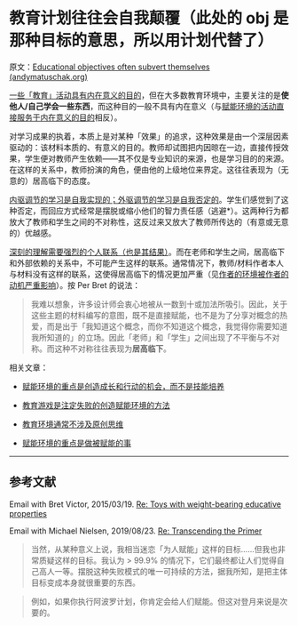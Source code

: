 # 教育计划往往会自我颠覆（此处的 obj 是那种目标的意思，所以用计划代替了）

原文：[Educational objectives often subvert themselves (andymatuschak.org)](https://notes.andymatuschak.org/z6qfYv9SPx6M9FZPzVj7o4qVRD1iTGJpMfz6J)

[一些「教育」活动具有内在意义的目的](https://notes.andymatuschak.org/z3bjAHBa3Rx5DRwmVsmmeNUTceS9ErxLfSAiM)，但在大多数教育环境中，主要关注的是**使他人/自己学会一些东西**，而这种目的一般不具有内在意义（与[赋能环境的活动直接服务于内在意义的目的](https://notes.andymatuschak.org/z7wh92mfgXNTLk8AhaaLxsViQuzqGY5cV56Vm)相反）。

对学习成果的执着，本质上是对某种「效果」的追求，这种效果是由一个深层因素驱动的：该材料本质的、有意义的目的。教师却试图把内因晾在一边，直接传授效果，学生便对教师产生依赖——其不仅是专业知识的来源，也是学习目的的来源。在这样的关系中，教师扮演的角色，便由他的上级地位来界定。这往往表现为（无意的）居高临下的态度。

[内驱调节的学习是自我实现的；外驱调节的学习是自我否定的](https://notes.andymatuschak.org/z593cFAtL3wWfMEFZodUYcM9TPQyMDHzEXxvS)。学生们感觉到了这种否定，而回应方式经常是摆脱或缩小他们的智力责任感（逃避*）。这两种行为都放大了教师和学生之间的不对称性，这反过来又放大了教师所传达的（有意或无意的）优越感。

[深刻的理解需要强烈的个人联系（也是其结果）](https://notes.andymatuschak.org/z5gCpoFJJThDFHK1a7Vv3ssxF3kkjeRaTrJHK)。而在老师和学生之间，居高临下和外部依赖的关系中，不可能产生这样的联系。通常情况下，教师/材料作者本人与材料没有这样的联系，这使得居高临下的情况更加严重（见[作者的环境被作者的动机严重影响](https://notes.andymatuschak.org/z34mYTEEEQcrywWkoNnz1Fzr8NmwaDsVRNgTK)）。按 Per Bret 的说法：

> 我难以想象，许多设计师会衷心地被从一数到十或加法所吸引。因此，关于这些主题的材料编写的意图，既不是直接赋能，也不是为了分享对概念的热爱，而是出于「我知道这个概念，而你不知道这个概念，我觉得你需要知道我所知道的」的立场。因此「老师」和「学生」之间出现了不平衡与不对称。而这种不对称往往表现为**居高临下**。

相关文章：

- [赋能环境的重点是创造成长和行动的机会，而不是技能培养](https://notes.andymatuschak.org/z5th5bWm6VhB6PPbYB97gUKMdnaZe5atntRza)

- [教育游戏是注定失败的创造赋能环境的方法](https://notes.andymatuschak.org/z7wPt3dxX5hp6LK3PLUBTJXxk7kAhMuh8UDck)

- [教育环境通常不涉及原创思维](https://notes.andymatuschak.org/z2tXxAezdMpted5bRbhtj843QruiRtTvWVPPQ)

- [赋能环境的重点是做被赋能的事](https://notes.andymatuschak.org/z6tuZZKaNeLM7c9jPZwNVGURGTuXLy8jesv5i)

------

## 参考文献

Email with Bret Victor, 2015/03/19. [Re: Toys with weight-bearing educative properties](javascript:void(0))

Email with Michael Nielsen, 2019/08/23. [Re: Transcending the Primer](javascript:void(0))

> 当然，从某种意义上说，我相当迷恋「为人赋能」这样的目标......但我也非常质疑这样的目标。我认为 > 99.9% 的情况下，它们最终都让人们觉得自己高人一等。摆脱这种失败模式的唯一可持续的方法，据我所知，是把主体目标变成本身就很重要的东西。

>

> 例如，如果你执行阿波罗计划，你肯定会给人们赋能。但这对登月来说是次要的。
